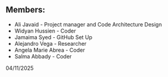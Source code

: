 ## Members:
- Ali Javaid - Project manager and Code Architecture Design
- Widyan Hussien  - Coder
- Jamaima Syed - GitHub Set Up
- Alejandro Vega - Researcher
- Angela Marie Abrea  - Coder
- Salma Abbady - Coder

04/11/2025
